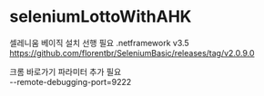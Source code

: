 # seleniumLottoWithAHK

셀레니움 베이직 설치 선행 필요 .netframework v3.5  
https://github.com/florentbr/SeleniumBasic/releases/tag/v2.0.9.0

크롬 바로가기 파라미터 추가 필요  
--remote-debugging-port=9222


